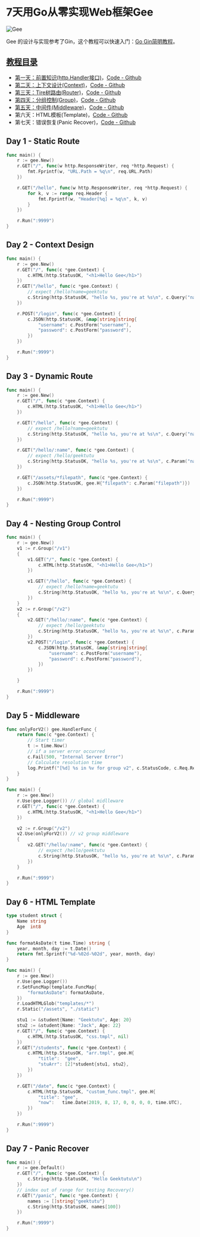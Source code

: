 # 7天用Go从零实现Web框架Gee

![Gee](doc/gee/gee.jpg)

Gee 的设计与实现参考了Gin，这个教程可以快速入门：[Go Gin简明教程](https://geektutu.com/post/quick-go-gin.html)。

## [教程目录](https://geektutu.com/post/gee.html)

- [第一天：前置知识(http.Handler接口)](https://geektutu.com/post/gee-day1.html)，[Code - Github](day1-http-base)
- [第二天：上下文设计(Context)](https://geektutu.com/post/gee-day2.html)，[Code - Github](day2-context)
- [第三天：Tire树路由(Router)](https://geektutu.com/post/gee-day3.html)，[Code - Github](day3-router)
- [第四天：分组控制(Group)](https://geektutu.com/post/gee-day4.html)，[Code - Github](day4-group)
- [第五天：中间件(Middleware)](https://geektutu.com/post/gee-day5.html)，[Code - Github](day5-middleware)
- 第六天：HTML模板(Template)，[Code - Github](day6-template)
- 第七天：错误恢复(Panic Recover)，[Code - Github](day7-panic-recover)


## Day 1 - Static Route

```go
func main() {
	r := gee.New()
	r.GET("/", func(w http.ResponseWriter, req *http.Request) {
		fmt.Fprintf(w, "URL.Path = %q\n", req.URL.Path)
	})

	r.GET("/hello", func(w http.ResponseWriter, req *http.Request) {
		for k, v := range req.Header {
			fmt.Fprintf(w, "Header[%q] = %q\n", k, v)
		}
	})

	r.Run(":9999")
}
```

## Day 2 - Context Design

```go
func main() {
	r := gee.New()
	r.GET("/", func(c *gee.Context) {
		c.HTML(http.StatusOK, "<h1>Hello Gee</h1>")
	})
	r.GET("/hello", func(c *gee.Context) {
		// expect /hello?name=geektutu
		c.String(http.StatusOK, "hello %s, you're at %s\n", c.Query("name"), c.Path)
	})

	r.POST("/login", func(c *gee.Context) {
		c.JSON(http.StatusOK, &map[string]string{
			"username": c.PostForm("username"),
			"password": c.PostForm("password"),
		})
	})

	r.Run(":9999")
}
```

## Day 3 - Dynamic Route

```go
func main() {
	r := gee.New()
	r.GET("/", func(c *gee.Context) {
		c.HTML(http.StatusOK, "<h1>Hello Gee</h1>")
	})

	r.GET("/hello", func(c *gee.Context) {
		// expect /hello?name=geektutu
		c.String(http.StatusOK, "hello %s, you're at %s\n", c.Query("name"), c.Path)
	})

	r.GET("/hello/:name", func(c *gee.Context) {
		// expect /hello/geektutu
		c.String(http.StatusOK, "hello %s, you're at %s\n", c.Param("name"), c.Path)
	})

	r.GET("/assets/*filepath", func(c *gee.Context) {
		c.JSON(http.StatusOK, gee.H{"filepath": c.Param("filepath")})
	})

	r.Run(":9999")
}
```

## Day 4 - Nesting Group Control

```go
func main() {
	r := gee.New()
	v1 := r.Group("/v1")
	{
		v1.GET("/", func(c *gee.Context) {
			c.HTML(http.StatusOK, "<h1>Hello Gee</h1>")
		})

		v1.GET("/hello", func(c *gee.Context) {
			// expect /hello?name=geektutu
			c.String(http.StatusOK, "hello %s, you're at %s\n", c.Query("name"), c.Path)
		})
	}
	v2 := r.Group("/v2")
	{
		v2.GET("/hello/:name", func(c *gee.Context) {
			// expect /hello/geektutu
			c.String(http.StatusOK, "hello %s, you're at %s\n", c.Param("name"), c.Path)
		})
		v2.POST("/login", func(c *gee.Context) {
			c.JSON(http.StatusOK, &map[string]string{
				"username": c.PostForm("username"),
				"password": c.PostForm("password"),
			})
		})

	}

	r.Run(":9999")
}
```

## Day 5 - Middleware

```go
func onlyForV2() gee.HandlerFunc {
	return func(c *gee.Context) {
		// Start timer
		t := time.Now()
		// if a server error occurred
		c.Fail(500, "Internal Server Error")
		// Calculate resolution time
		log.Printf("[%d] %s in %v for group v2", c.StatusCode, c.Req.RequestURI, time.Since(t))
	}
}

func main() {
	r := gee.New()
	r.Use(gee.Logger()) // global midlleware
	r.GET("/", func(c *gee.Context) {
		c.HTML(http.StatusOK, "<h1>Hello Gee</h1>")
	})

	v2 := r.Group("/v2")
	v2.Use(onlyForV2()) // v2 group middleware
	{
		v2.GET("/hello/:name", func(c *gee.Context) {
			// expect /hello/geektutu
			c.String(http.StatusOK, "hello %s, you're at %s\n", c.Param("name"), c.Path)
		})
	}

	r.Run(":9999")
}
```

## Day 6 - HTML Template

```go
type student struct {
	Name string
	Age  int8
}

func formatAsDate(t time.Time) string {
	year, month, day := t.Date()
	return fmt.Sprintf("%d-%02d-%02d", year, month, day)
}

func main() {
	r := gee.New()
	r.Use(gee.Logger())
	r.SetFuncMap(template.FuncMap{
		"formatAsDate": formatAsDate,
	})
	r.LoadHTMLGlob("templates/*")
	r.Static("/assets", "./static")

	stu1 := &student{Name: "Geektutu", Age: 20}
	stu2 := &student{Name: "Jack", Age: 22}
	r.GET("/", func(c *gee.Context) {
		c.HTML(http.StatusOK, "css.tmpl", nil)
	})
	r.GET("/students", func(c *gee.Context) {
		c.HTML(http.StatusOK, "arr.tmpl", gee.H{
			"title":  "gee",
			"stuArr": [2]*student{stu1, stu2},
		})
	})

	r.GET("/date", func(c *gee.Context) {
		c.HTML(http.StatusOK, "custom_func.tmpl", gee.H{
			"title": "gee",
			"now":   time.Date(2019, 8, 17, 0, 0, 0, 0, time.UTC),
		})
	})

	r.Run(":9999")
}
```

## Day 7 - Panic Recover

```go
func main() {
	r := gee.Default()
	r.GET("/", func(c *gee.Context) {
		c.String(http.StatusOK, "Hello Geektutu\n")
	})
	// index out of range for testing Recovery()
	r.GET("/panic", func(c *gee.Context) {
		names := []string{"geektutu"}
		c.String(http.StatusOK, names[100])
	})

	r.Run(":9999")
}

```